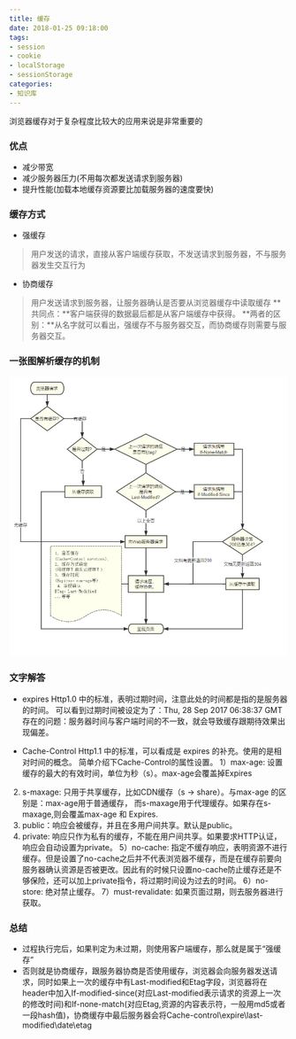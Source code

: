 ```yaml
---
title: 缓存
date: 2018-01-25 09:18:00
tags: 
- session
- cookie
- localStorage
- sessionStorage
categories:
- 知识库
---
```

浏览器缓存对于复杂程度比较大的应用来说是非常重要的<!--more-->
### 优点
- 减少带宽
- 减少服务器压力(不用每次都发送请求到服务器)
- 提升性能(加载本地缓存资源要比加载服务器的速度要快)
### 缓存方式
- 强缓存
> 用户发送的请求，直接从客户端缓存获取，不发送请求到服务器，不与服务器发生交互行为
- 协商缓存
> 用户发送请求到服务器，让服务器确认是否要从浏览器缓存中读取缓存
**共同点：**客户端获得的数据最后都是从客户端缓存中获得。
**两者的区别：**从名字就可以看出，强缓存不与服务器交互，而协商缓存则需要与服务器交互。
### 一张图解析缓存的机制
![浏览器缓存](https://raw.githubusercontent.com/chenjiaobin/chenjiaobin.github.io/Source/themes/raytaylorism/source/css/images/20180130105118.png)
### 文字解答
- expires
Http1.0 中的标准，表明过期时间，注意此处的时间都是指的是服务器的时间。
可以看到过期时间被设定为了：Thu, 28 Sep 2017 06:38:37 GMT
存在的问题：服务器时间与客户端时间的不一致，就会导致缓存跟期待效果出现偏差。

- Cache-Control
Http1.1 中的标准，可以看成是 expires 的补充。使用的是相对时间的概念。
简单介绍下Cache-Control的属性设置。
1）max-age: 设置缓存的最大的有效时间，单位为秒（s）。max-age会覆盖掉Expires
2) s-maxage: 只用于共享缓存，比如CDN缓存（s -> share）。与max-age 的区别是：max-age用于普通缓存，
而s-maxage用于代理缓存。如果存在s-maxage,则会覆盖max-age 和 Expires.
3) public：响应会被缓存，并且在多用户间共享。默认是public。
4) private: 响应只作为私有的缓存，不能在用户间共享。如果要求HTTP认证，响应会自动设置为private。
5）no-cache: 指定不缓存响应，表明资源不进行缓存。但是设置了no-cache之后并不代表浏览器不缓存，而是在缓存前要向服务器确认资源是否被更改。因此有的时候只设置no-cache防止缓存还是不够保险，还可以加上private指令，将过期时间设为过去的时间。
6）no-store: 绝对禁止缓存。
7）must-revalidate: 如果页面过期，则去服务器进行获取。
### 总结
- 过程执行完后，如果判定为未过期，则使用客户端缓存，那么就是属于“强缓存”
- 否则就是协商缓存，跟服务器协商是否使用缓存，浏览器会向服务器发送请求，同时如果上一次的缓存中有Last-modified和Etag字段，浏览器将在 header中加入If-modified-since(对应Last-modified表示请求的资源上一次的修改时间)和If-none-match(对应Etag,资源的内容表示符，一般用md5或者一段hash值)，协商缓存中最后服务器会将Cache-control\expire\last-modified\date\etag
